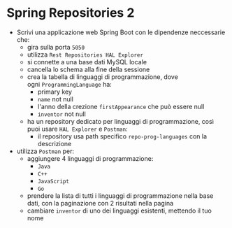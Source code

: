 # Spring Repositories 2
- Scrivi una applicazione web Spring Boot con le dipendenze neccessarie che:
    - gira sulla porta `5050`
    - utilizza `Rest Repositories HAL Explorer`
    - si connette a una base dati MySQL locale
    - cancella lo schema alla fine della sessione
    - crea la tabella di linguaggi di programmazione, dove ogni `ProgrammingLanguage` ha:
        - primary key
        - `name` not null
        - l'anno della crezione `firstAppearance` che può essere null
        - `inventor` not null
    - ha un repository dedicato per linguaggi di programmazione, così puoi usare `HAL Explorer` e `Postman`:
        - il repository usa path specifico `repo-prog-languages` con la descrizione
- utilizza `Postman` per:
    - aggiungere 4 linguaggi di programmazione:
        - `Java`
        - `C++`
        - `JavaScript`
        - `Go`
    - prendere la lista di tutti i linguaggi di programmazione nella base dati, con la paginazione con 2 risultati nella pagina
    - cambiare `inventor` di uno dei linguaggi esistenti, mettendo il tuo nome
